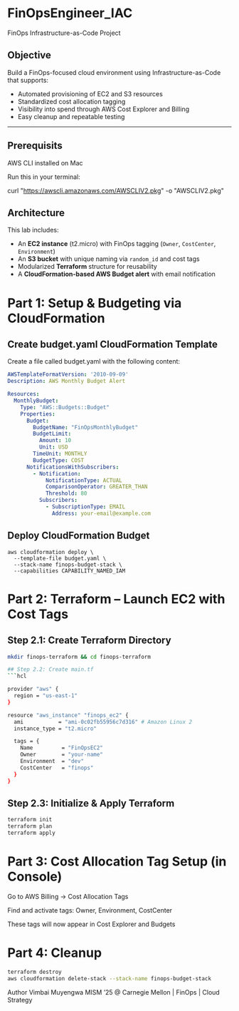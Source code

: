 # FinOpsEngineer_IAC
FinOps Infrastructure-as-Code Project 

## Objective

Build a FinOps-focused cloud environment using Infrastructure-as-Code that supports:

- Automated provisioning of EC2 and S3 resources
- Standardized cost allocation tagging
- Visibility into spend through AWS Cost Explorer and Billing
- Easy cleanup and repeatable testing

---

## Prerequisits 
AWS CLI installed on Mac 

Run this in your terminal:

curl "https://awscli.amazonaws.com/AWSCLIV2.pkg" -o "AWSCLIV2.pkg"

## Architecture

This lab includes:

- An **EC2 instance** (t2.micro) with FinOps tagging (`Owner`, `CostCenter`, `Environment`)
- An **S3 bucket** with unique naming via `random_id` and cost tags
- Modularized **Terraform** structure for reusability
- A **CloudFormation-based AWS Budget alert** with email notification

# Part 1: Setup & Budgeting via CloudFormation
## Create budget.yaml CloudFormation Template
Create a file called budget.yaml with the following content:

```yaml
AWSTemplateFormatVersion: '2010-09-09'
Description: AWS Monthly Budget Alert

Resources:
  MonthlyBudget:
    Type: "AWS::Budgets::Budget"
    Properties:
      Budget:
        BudgetName: "FinOpsMonthlyBudget"
        BudgetLimit:
          Amount: 10
          Unit: USD
        TimeUnit: MONTHLY
        BudgetType: COST
      NotificationsWithSubscribers:
        - Notification:
            NotificationType: ACTUAL
            ComparisonOperator: GREATER_THAN
            Threshold: 80
          Subscribers:
            - SubscriptionType: EMAIL
              Address: your-email@example.com

```

## Deploy CloudFormation Budget

```
aws cloudformation deploy \
  --template-file budget.yaml \
  --stack-name finops-budget-stack \
  --capabilities CAPABILITY_NAMED_IAM
```

# Part 2: Terraform – Launch EC2 with Cost Tags
## Step 2.1: Create Terraform Directory

```bash
mkdir finops-terraform && cd finops-terraform

## Step 2.2: Create main.tf
```hcl

provider "aws" {
  region = "us-east-1"
}

resource "aws_instance" "finops_ec2" {
  ami           = "ami-0c02fb55956c7d316" # Amazon Linux 2
  instance_type = "t2.micro"

  tags = {
    Name         = "FinOpsEC2"
    Owner        = "your-name"
    Environment  = "dev"
    CostCenter   = "finops"
  }
}
```

## Step 2.3: Initialize & Apply Terraform
```bash
terraform init
terraform plan
terraform apply
```

# Part 3: Cost Allocation Tag Setup (in Console)
Go to AWS Billing → Cost Allocation Tags

Find and activate tags: Owner, Environment, CostCenter

These tags will now appear in Cost Explorer and Budgets

# Part 4: Cleanup
```bash
terraform destroy
aws cloudformation delete-stack --stack-name finops-budget-stack
```


Author
Vimbai Muyengwa
MISM ’25 @ Carnegie Mellon | FinOps | Cloud Strategy


